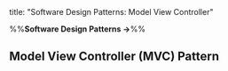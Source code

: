 <frontmatter>
title: "Software Design Patterns: Model View Controller"
</frontmatter>

<link rel="stylesheet" href="{{baseUrl}}/css/textbook.css">

<div class="website-content" id="all">

%%**Software Design Patterns →**%%

<div id="title">

## Model View Controller (MVC) Pattern
</div>
<div id="main">

<include src="what/embed.md" boilerplate  />

</div>

</div>
